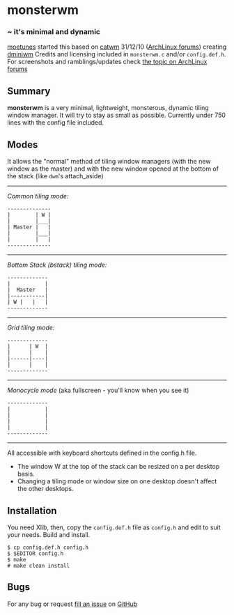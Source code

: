 monsterwm
=========

### ~ it's minimal and dynamic

[moetunes][] started this based on [catwm][] 31/12/10 ([ArchLinux forums][catf]) creating [dminiwm][]
Credits and licensing included in `monsterwm.c` and/or `config.def.h`.
For screenshots and ramblings/updates check [the topic on ArchLinux forums][dminif]

  [moetunes]: https://github.com/moetunes
  [catwm]: https://github.com/pyknite/catwm
  [catf]: https://bbs.archlinux.org/viewtopic.php?id=100215&p=1
  [dminiwm]: https://github.com/moetunes/dminiwm
  [dminif]: https://bbs.archlinux.org/viewtopic.php?id=126463


Summary
-------

**monsterwm** is a very minimal, lightweight, monsterous, dynamic tiling window manager.
It will try to stay as small as possible. Currently under 750 lines with the config file included.

Modes
-----

It allows the "normal" method of tiling window managers (with the new window as the master)
and with the new window opened at the bottom of the stack (like `dwm`'s attach\_aside)

---

*Common tiling mode:*

    --------------
    |        | W |
    |        |___|
    | Master |   |
    |        |___|
    |        |   |
    --------------

---

*Bottom Stack (bstack) tiling mode:*

    -------------
    |           |
    |  Master   |
    |-----------|
    | W |   |   |
    -------------

---

 *Grid tiling mode:*

    -------------
    |      | W  |
    |      |    |
    |------|----|
    |      |    |
    -------------

---

 *Monocycle mode* (aka fullscreen - you'll know when you see it)

    -------------
    |           |
    |           |
    |           |
    |           |
    -------------

---

All accessible with keyboard shortcuts defined in the config.h file.

 * The window W at the top of the stack can be resized on a per desktop basis.
 * Changing a tiling mode or window size on one desktop doesn't affect the other desktops.


Installation
------------

You need Xlib, then,
copy the `config.def.h` file as `config.h`
and edit to suit your needs.
Build and install.

    $ cp config.def.h config.h
    $ $EDITOR config.h
    $ make
    # make clean install


Bugs
----

For any bug or request [fill an issue][bug] on [GitHub][ghp]

  [bug]: https://github.com/c00kiemon5ter/monsterwm/issues
  [ghp]: https://github.com/c00kiemon5ter/monsterwm

